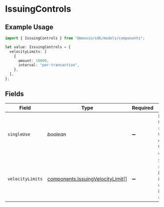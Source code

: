 # IssuingControls

## Example Usage

```typescript
import { IssuingControls } from "@moovio/sdk/models/components";

let value: IssuingControls = {
  velocityLimits: [
    {
      amount: 10000,
      interval: "per-transaction",
    },
  ],
};
```

## Fields

| Field                                                                                        | Type                                                                                         | Required                                                                                     | Description                                                                                  |
| -------------------------------------------------------------------------------------------- | -------------------------------------------------------------------------------------------- | -------------------------------------------------------------------------------------------- | -------------------------------------------------------------------------------------------- |
| `singleUse`                                                                                  | *boolean*                                                                                    | :heavy_minus_sign:                                                                           | Indicates if the card is single-use. If true, the card closes after the first authorization. |
| `velocityLimits`                                                                             | [components.IssuingVelocityLimit](../../models/components/issuingvelocitylimit.md)[]         | :heavy_minus_sign:                                                                           | Sets the spending limit per time interval. Only one limit per interval is supported.         |